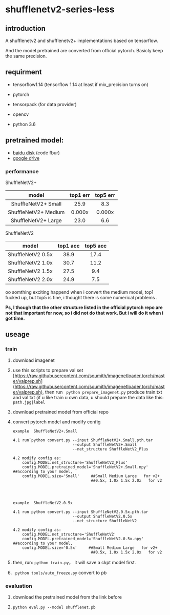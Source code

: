 # shufflenetv2-series-less

## introduction

A shufflenetv2 and shufflenetv2+ implementations based on tensorflow. 

And the model pretrained are converted from official pytorch.
Basicly keep the same precision. 


## requirment

+ tensorflow1.14    (tensorflow 1.14 at least if mix_precision turns on)

+ pytorch 

+ tensorpack (for data provider)

+ opencv

+ python 3.6

## pretrained model:

+ [baidu disk](https://pan.baidu.com/s/1KwoglosUj_f1NqihlCOAjw)  (code fbur)
+ [google drive](https://drive.google.com/open?id=1yoS5P3cHhD3lO115axoG0aThPeztGvhF)


### performance

ShuffleNetV2+

| model                  |top1 err       |top5 err  |
| :------:               |:------:       |:------:  |
|  ShuffleNetV2+ Small   | 25.9          |   8.3    |
|  ShuffleNetV2+ Medium  | 0.000x        |0.000x    |  
|  ShuffleNetV2+ Large   | 23.0          |   6.6    |


ShuffleNetV2

| model                    |top1 acc       |top5 acc   |
| :------:                 |:------:       |:------:   |
|  ShuffleNetV2 0.5x	   | 38.9          |17.4       |
|  ShuffleNetV2 1.0x	   | 30.7          |11.2       |
|  ShuffleNetV2 1.5x	   | 27.5          |9.4        |
|  ShuffleNetV2 2.0x	   | 24.9          |7.5        |

oo somthing exciting happend when i convert the medium model, 
top1 fucked up, but top5 is fine, 
i thought there is some 
numerical problems .


**Ps, I though that  the other structure listed in the official pytorch repo are not that important for now, 
so i did not do that work. But i will do it when i got time.**

## useage

### train  

1. download imagenet

2. use this scripts to prepare val set  [https://raw.githubusercontent.com/soumith/imagenetloader.torch/master/valprep.sh](https://raw.githubusercontent.com/soumith/imagenetloader.torch/master/valprep.sh), 
then run ` python prepare_imagenet.py` produce train.txt and val.txt
(if u like train u own data, u should prepare the data like this:
`path.jpg|label` 

3. download pretrained model from official repo

4. convert pytorch model and modify config

    ```
    example  ShuffleNetV2+.Small
    
    4.1 run`python convert.py --input ShuffleNetV2+.Small.pth.tar 
                              --output ShuffleNetV2+.Small
                              --net_structure ShuffleNetV2_Plus
                              
    4.2 modify config as:
        config.MODEL.net_structure='ShuffleNetV2_Plus'
        config.MODEL.pretrained_model='ShuffleNetV2+.Small.npy'                    ##according to your model,
        config.MODEL.size='Small'     ##Small Medium Large   for v2+
                                      ##0.5x, 1.0x 1.5x 2.0x   for v2
                                      
       
    
    
    example  ShuffleNetV2.0.5x
    
    4.1 run python convert.py --input ShuffleNetV2.0.5x.pth.tar 
                              --output ShuffleNetV2.0.5x
                              --net_structure ShuffleNetV2
                              
    4.2 modify config as:
        config.MODEL.net_structure='ShuffleNetV2'
        config.MODEL.pretrained_model='ShuffleNetV2.0.5x.npy'                    ##according to your model,
        config.MODEL.size='0.5x'     ##Small Medium Large   for v2+
                                      ##0.5x, 1.0x 1.5x 2.0x   for v2
    ```
                              

5. then, run:  `python train.py`， it will save a ckpt model first.

6. ` python tools/auto_freeze.py` convert to pb


### evaluation

1. download the pretrained model from the link before
 
2. `python eval.py --model shufflenet.pb`